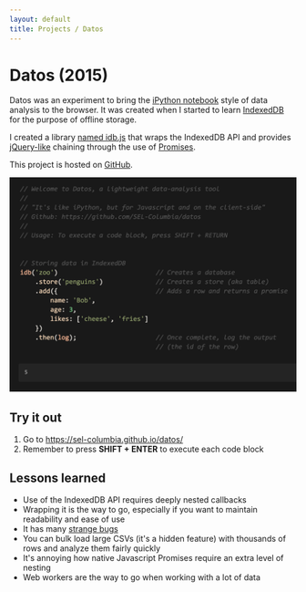 ```yaml
---
layout: default
title: Projects / Datos
---
```



# Datos (2015)

Datos was an experiment to bring the [iPython notebook](https://ipython.org/notebook.html) style of data analysis to the browser. It was created when I started to learn  [IndexedDB](https://developer.mozilla.org/en-US/docs/Web/API/IndexedDB_API) for the purpose of offline storage.

I created a library [named idb.js](https://github.com/SEL-Columbia/datos/blob/gh-pages/idb.js) that wraps the IndexedDB API and provides [jQuery-like](https://jquery.com/) chaining through the use of [Promises](https://developer.mozilla.org/en-US/docs/Web/JavaScript/Reference/Global_Objects/Promise). 


This project is hosted on [GitHub](https://github.com/SEL-Columbia/datos).

![datos](/images/projects_datos.png)


## Try it out

1. Go to <https://sel-columbia.github.io/datos/>
2. Remember to press **SHIFT + ENTER** to execute each code block


## Lessons learned

- Use of the IndexedDB API requires deeply nested callbacks
- Wrapping it is the way to go, especially if you want to maintain readability and ease of use
- It has many [strange bugs](https://github.com/SEL-Columbia/datos/blob/gh-pages/idb.js#L154)
- You can bulk load large CSVs (it's a hidden feature) with thousands of rows and analyze them fairly quickly
- It's annoying how native Javascript Promises require an extra level of nesting
- Web workers are the way to go when working with a lot of data


